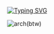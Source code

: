 [![Typing SVG](https://readme-typing-svg.demolab.com?font=Fira+Code&pause=1000&random=false&width=435&lines=I+am+an+amature+coder;who+knows+mostly+html;but+also+a+bit+of+js+and+css;I+am+the+CEO+of+scamazon)](https://git.io/typing-svg)


![arch](https://img.shields.io/badge/Arch%20Linux-1793D1?logo=arch-linux&logoColor=fff&style=for-the-badge)(btw)
